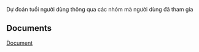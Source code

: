Dự đoán tuổi người dùng thông qua các nhóm mà người dùng đã tham gia
<h2>Documents</h2>

[Document](https://docs.google.com/document/d/1kPQBTKCRZXQDc007pjxlXmwbyMHDf0qhZ-e3VK1NMgw/edit)
